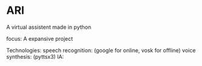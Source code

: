 # ARI
 A virtual assistent made in python

focus:
A expansive project

Technologies:
    speech recognition: (google for online, vosk for offline)
    voice synthesis: (pyttsx3)
    IA: